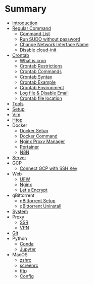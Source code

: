 # Summary

* [Introduction](README.md)
* [Regular Command](./Common/README.md)
    * [Command List](./Common/CommandList.md)
    * [Run SUDO without password](./Common/Sudo.md)
    * [Change Network Interface Name](./Common/ChangeNetworkInterfaceName.md)
    * [Disable cloud-init](./Common/DisableCloudInit.md)
* [Crontab](./Crontab/README.md)
    * [What is cron](./Crontab/what_is_cron.md)
    * [Crontab Restrictions](./Crontab/restrictions.md)
    * [Crontab Commands](./Crontab/commands.md)
    * [Crontab Syntax](./Crontab/syntax.md)
    * [Crontab Example](./Crontab/example.md)
    * [Crontab Environment](./Crontab/environment.md)
    * [Log file & Disable Email](./Crontab/log_file_and_disable_email.md)
    * [Crontab file location](./Crontab/file_location.md)
* [Tools](./Tools/README.md)
* [Setup](./Setup/README.md)
* [Vim](./Vim/README.md)
* [Htop](./Htop/README.md)
* Docker
    * [Docker Setup](./Docker/setup.md)
    * [Docker Command](./Docker/command.md)
    * [Nginx Proxy Manager](./Docker/nginx-proxy-manager.md)
    * [Portainer](./Docker/portainer.md)
    * [N8N](./Docker/n8n.md)
* [Server](./Server/README.md)
* GCP
    * [Connect GCP with SSH Key](./GCP/SSH.md)
* Web
    * [UFW](./Web/UFW.md)
    * [Nginx](./Web/Nginx.md)
    * [Let's Encrypt](./Web/LetsEncrypt.md)
* qBittorrent
    * [qBittorrent Setup](./qBittorrent/Setup.md)
    * [qBittorrent Uninstall](./qBittorrent/Uninstall.md)
* [System](./System/README.md)
* Proxy
    * [SSR](./Proxy/SSR.md)
    * [VPN](./Proxy/VPN.md)
* [Git](./Git/README.md)
* Python
    * [Conda](./Python/Conda.md)
    * [Jupyter](./Python/Jupyter.md)
* MacOS
    * [zshrc](./MacOS/zshrc.md)
    * [screenrc](./MacOS/screenrc.md)
    * [tftp](./MacOS/tftp.md)
    * [Config](./MacOS/Config.md)

